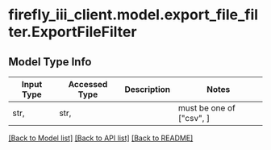 # firefly_iii_client.model.export_file_filter.ExportFileFilter

## Model Type Info
Input Type | Accessed Type | Description | Notes
------------ | ------------- | ------------- | -------------
str,  | str,  |  | must be one of ["csv", ] 

[[Back to Model list]](../../README.md#documentation-for-models) [[Back to API list]](../../README.md#documentation-for-api-endpoints) [[Back to README]](../../README.md)

